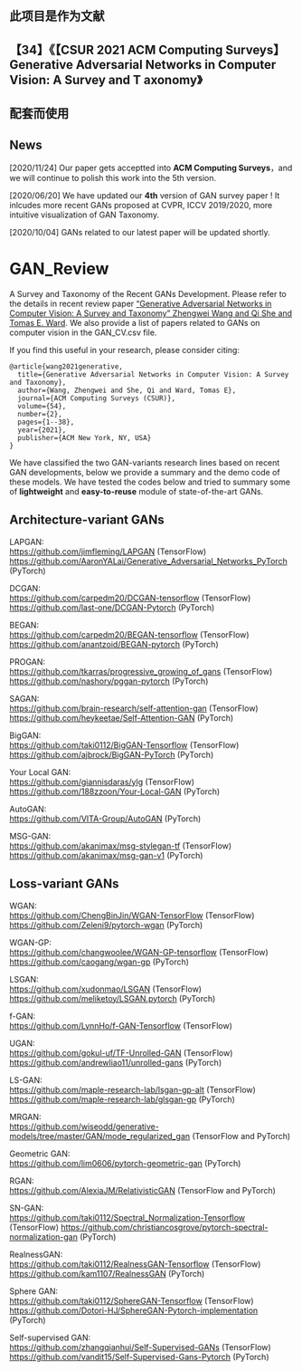 ## 此项目是作为文献
## 【34】《【CSUR 2021 ACM Computing Surveys】Generative Adversarial Networks in Computer Vision: A Survey and T axonomy》
## 配套而使用
## News 
[2020/11/24] Our paper gets acceptted into **ACM Computing Surveys**，and we will continue to polish this work into the 5th version.

[2020/06/20] We have updated our **4th** version of GAN survey paper ! It inlcudes more recent GANs proposed at CVPR, ICCV 2019/2020, more intuitive visualization of GAN Taxonomy.

[2020/10/04] GANs related to our latest paper will be updated shortly.   

# GAN_Review
A Survey and Taxonomy of the Recent GANs Development. Please refer to the details in recent review paper [“Generative Adversarial Networks in Computer Vision: A Survey and Taxonomy” Zhengwei Wang and Qi She and Tomas E. Ward](https://arxiv.org/pdf/1906.01529.pdf). We also provide a list of papers related to GANs on computer vision in the GAN_CV.csv file.

If you find this useful in your research, please consider citing:

    @article{wang2021generative,
      title={Generative Adversarial Networks in Computer Vision: A Survey and Taxonomy},
      author={Wang, Zhengwei and She, Qi and Ward, Tomas E},
      journal={ACM Computing Surveys (CSUR)},
      volume={54},
      number={2},
      pages={1--38},
      year={2021},
      publisher={ACM New York, NY, USA}
    }


We have classified the two GAN-variants research lines based on recent GAN developments, below we provide a summary and the demo code of these models. We have tested the codes below and tried to summary some of <b>lightweight</b> and <b>easy-to-reuse</b> module of state-of-the-art GANs.

## Architecture-variant GANs
LAPGAN:  
https://github.com/jimfleming/LAPGAN (TensorFlow)  
https://github.com/AaronYALai/Generative_Adversarial_Networks_PyTorch (PyTorch)

DCGAN:   
https://github.com/carpedm20/DCGAN-tensorflow (TensorFlow)  
https://github.com/last-one/DCGAN-Pytorch (PyTorch)

BEGAN:  
https://github.com/carpedm20/BEGAN-tensorflow (TensorFlow)  
https://github.com/anantzoid/BEGAN-pytorch (PyTorch)

PROGAN:  
https://github.com/tkarras/progressive_growing_of_gans (TensorFlow)  
https://github.com/nashory/pggan-pytorch (PyTorch)

SAGAN:  
https://github.com/brain-research/self-attention-gan (TensorFlow)   
https://github.com/heykeetae/Self-Attention-GAN (PyTorch)

BigGAN:    
https://github.com/taki0112/BigGAN-Tensorflow (TensorFlow)  
https://github.com/ajbrock/BigGAN-PyTorch (PyTorch)

Your Local GAN:  
https://github.com/giannisdaras/ylg (TensorFlow)  
https://github.com/188zzoon/Your-Local-GAN (PyTorch)

AutoGAN:  
https://github.com/VITA-Group/AutoGAN (PyTorch)

MSG-GAN:  
https://github.com/akanimax/msg-stylegan-tf (TensorFlow)  
https://github.com/akanimax/msg-gan-v1 (PyTorch)


## Loss-variant GANs
WGAN:  
https://github.com/ChengBinJin/WGAN-TensorFlow (TensorFlow)   
https://github.com/Zeleni9/pytorch-wgan (PyTorch)

WGAN-GP:  
https://github.com/changwoolee/WGAN-GP-tensorflow (TensorFlow)   
https://github.com/caogang/wgan-gp (PyTorch)

LSGAN:  
https://github.com/xudonmao/LSGAN (TensorFlow)  
https://github.com/meliketoy/LSGAN.pytorch (PyTorch)

f-GAN:  
https://github.com/LynnHo/f-GAN-Tensorflow (TensorFlow)

UGAN:  
https://github.com/gokul-uf/TF-Unrolled-GAN (TensorFlow)   
https://github.com/andrewliao11/unrolled-gans (PyTorch)

LS-GAN:  
https://github.com/maple-research-lab/lsgan-gp-alt (TensorFlow)  
https://github.com/maple-research-lab/glsgan-gp (PyTorch)

MRGAN:  
https://github.com/wiseodd/generative-models/tree/master/GAN/mode_regularized_gan (TensorFlow and PyTorch) 

Geometric GAN:  
https://github.com/lim0606/pytorch-geometric-gan (PyTorch) 

RGAN:  
https://github.com/AlexiaJM/RelativisticGAN (TensorFlow and PyTorch)

SN-GAN:  
https://github.com/taki0112/Spectral_Normalization-Tensorflow (TensorFlow) 
https://github.com/christiancosgrove/pytorch-spectral-normalization-gan (PyTorch)

RealnessGAN:  
https://github.com/taki0112/RealnessGAN-Tensorflow (TensorFlow)  
https://github.com/kam1107/RealnessGAN (PyTorch)

Sphere GAN:  
https://github.com/taki0112/SphereGAN-Tensorflow (TensorFlow)  
https://github.com/Dotori-HJ/SphereGAN-Pytorch-implementation (PyTorch)

Self-supervised GAN:  
https://github.com/zhangqianhui/Self-Supervised-GANs (TensorFlow)  
https://github.com/vandit15/Self-Supervised-Gans-Pytorch (PyTorch)


 
